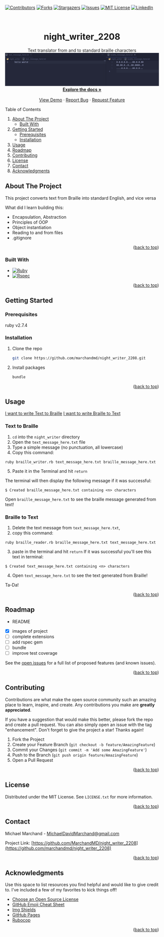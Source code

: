 <!-- Improved compatibility of back to top link: See: https://github.com/marchandmd/night_writer_2208/pull/73 -->

<a name="readme-top"></a>

<!--
*** Thanks for checking out the night_writer_2208. If you have a suggestion
*** that would make this better, please fork the repo and create a pull request
*** or simply open an issue with the tag "enhancement".
*** Don't forget to give the project a star!
*** Thanks again! Now go create something AMAZING! :D
-->

<!-- PROJECT SHIELDS -->
<!--
*** I'm using markdown "reference style" links for readability.
*** Reference links are enclosed in brackets [ ] instead of parentheses ( ).
*** See the bottom of this document for the declaration of the reference variables
*** for contributors-url, forks-url, etc. This is an optional, concise syntax you may use.
*** https://www.markdownguide.org/basic-syntax/#reference-style-links
-->

[![Contributors][contributors-shield]][contributors-url]
[![Forks][forks-shield]][forks-url]
[![Stargazers][stars-shield]][stars-url]
[![Issues][issues-shield]][issues-url]
[![MIT License][license-shield]][license-url]
[![LinkedIn][linkedin-shield]][linkedin-url]

<!-- PROJECT LOGO -->
<br />
<div align="center">

  <h1 align="center">night_writer_2208</h1>

  <p align="center">
    Text translator from and to standard braille characters
    <br />
    <img src="./assets/images/screenshot1.png">
    <a href="https://github.com/marchandmd/night_writer_2208"><strong>Explore the docs »</strong></a>
    <br />
    <br />
    <a href="https://github.com/marchandmd/night_writer_2208">View Demo</a>
    ·
    <a href="https://github.com/marchandmd/night_writer_2208/issues">Report Bug</a>
    ·
    <a href="https://github.com/marchandmd/night_writer_2208/issues">Request Feature</a>
  </p>
</div>

<!-- TABLE OF CONTENTS -->

  <summary>Table of Contents</summary>
  <ol>
    <li>
      <a href="#about-the-project">About The Project</a>
      <ul>
        <li><a href="#built-with">Built With</a></li>
      </ul>
    </li>
    <li>
      <a href="#getting-started">Getting Started</a>
      <ul>
        <li><a href="#prerequisites">Prerequisites</a></li>
        <li><a href="#installation">Installation</a></li>
      </ul>
    </li>
    <li><a href="#usage">Usage</a></li>
    <li><a href="#roadmap">Roadmap</a></li>
    <li><a href="#contributing">Contributing</a></li>
    <li><a href="#license">License</a></li>
    <li><a href="#contact">Contact</a></li>
    <li><a href="#acknowledgments">Acknowledgments</a></li>
  </ol>

<!-- ABOUT THE PROJECT -->

## About The Project

This project converts text from Braille into standard English, and vice versa

What did I learn building this:

-   Encapsulation, Abstraction
-   Principles of OOP
-   Object instantiation
-   Reading to and from files
-   .gitignore

<p align="right">(<a href="#readme-top">back to top</a>)</p>

### Built With

-   [![Ruby][ruby.com]][ruby-url]
-   [![Rspec][rspec.com]][rspec-url]

<p align="right">(<a href="#readme-top">back to top</a>)</p>

<!-- GETTING STARTED -->

## Getting Started

### Prerequisites

ruby v2.7.4

### Installation

1. Clone the repo
    ```sh
    git clone https://github.com/marchandmd/night_writer_2208.git
    ```
2. Install packages
    ```sh
    bundle
    ```

<p align="right">(<a href="#readme-top">back to top</a>)</p>

<!-- USAGE EXAMPLES -->

## Usage

[I want to write Text to Braille](#text-to-braille)
[I want to write Braille to Text](#braille-to-text)

### Text to Braille

1. `cd` into the `night_writer` directory
2. Open the `text_message_here.txt` file
3. Type a simple message (no punctuation, all lowercase)
4. Copy this command:

```bs
ruby braille_writer.rb text_message_here.txt braille_message_here.txt
```

5. Paste it in the Terminal and hit `return`

The terminal will then display the following message if it was successful:

```bs
$ Created braille_message_here.txt containing <n> characters
```

Open `braille_message_here.txt` to see the braille message generated from text!

### Braille to Text

1. Delete the text message from `text_message_here.txt`,
2. copy this command:

```bs
ruby braille_reader.rb braille_message_here.txt text_message_here.txt
```

3. paste in the terminal and hit `return`
If it was successful you'll see this text in terminal:

```bs
$ Created text_message_here.txt containing <n> characters
```

4. Open `text_message_here.txt` to see the text generated from Braille!

Ta-Da!

<p align="right">(<a href="#readme-top">back to top</a>)</p>

<!-- ROADMAP -->

## Roadmap

-   README
-   [x] images of project
-   [ ] complete extensions
-   [ ] add rspec gem
-   [ ] bundle
-   [ ] improve test coverage

See the [open issues](https://github.com/marchandmd/night_writer_2208/issues) for a full list of proposed features (and known issues).

<p align="right">(<a href="#readme-top">back to top</a>)</p>

<!-- CONTRIBUTING -->

## Contributing

Contributions are what make the open source community such an amazing place to learn, inspire, and create. Any contributions you make are **greatly appreciated**.

If you have a suggestion that would make this better, please fork the repo and create a pull request. You can also simply open an issue with the tag "enhancement".
Don't forget to give the project a star! Thanks again!

1. Fork the Project
2. Create your Feature Branch (`git checkout -b feature/AmazingFeature`)
3. Commit your Changes (`git commit -m 'Add some AmazingFeature'`)
4. Push to the Branch (`git push origin feature/AmazingFeature`)
5. Open a Pull Request

<p align="right">(<a href="#readme-top">back to top</a>)</p>

<!-- LICENSE -->

## License

Distributed under the MIT License. See `LICENSE.txt` for more information.

<p align="right">(<a href="#readme-top">back to top</a>)</p>

<!-- CONTACT -->

## Contact

Michael Marchand - MichaelDavidMarchand@gmail.com

Project Link: [https://github.com/MarchandMD/night_writer_2208](https://github.com/marchandmd/night_writer_2208)

<p align="right">(<a href="#readme-top">back to top</a>)</p>

<!-- ACKNOWLEDGMENTS -->

## Acknowledgments

Use this space to list resources you find helpful and would like to give credit to. I've included a few of my favorites to kick things off!

-   [Choose an Open Source License](https://choosealicense.com)
-   [GitHub Emoji Cheat Sheet](https://www.webpagefx.com/tools/emoji-cheat-sheet)
-   [Img Shields](https://shields.io)
-   [GitHub Pages](https://pages.github.com)
-   [Rubocop](https://rubocop.org/)

<p align="right">(<a href="#readme-top">back to top</a>)</p>

<!-- MARKDOWN LINKS & IMAGES -->
<!-- https://www.markdownguide.org/basic-syntax/#reference-style-links -->

[contributors-shield]: https://img.shields.io/github/contributors/marchandmd/night_writer_2208.svg?style=for-the-badge
[contributors-url]: https://github.com/marchandmd/night_writer_2208/graphs/contributors
[forks-shield]: https://img.shields.io/github/forks/marchandmd/night_writer_2208.svg?style=for-the-badge
[forks-url]: https://github.com/marchandmd/night_writer_2208/network/members
[stars-shield]: https://img.shields.io/github/stars/marchandmd/night_writer_2208.svg?style=for-the-badge
[stars-url]: https://github.com/marchandmd/night_writer_2208/stargazers
[issues-shield]: https://img.shields.io/github/issues/marchandmd/night_writer_2208.svg?style=for-the-badge
[issues-url]: https://github.com/marchandmd/night_writer_2208/issues
[license-shield]: https://img.shields.io/github/license/marchandmd/night_writer_2208.svg?style=for-the-badge
[license-url]: https://github.com/marchandmd/night_writer_2208/blob/master/LICENSE.txt
[linkedin-shield]: https://img.shields.io/badge/-LinkedIn-black.svg?style=for-the-badge&logo=linkedin&colorB=555
[linkedin-url]: https://linkedin.com/in/mmarchand1/
[product-screenshot]: images/screenshot.png
[bootstrap.com]: https://img.shields.io/badge/Bootstrap-563D7C?style=for-the-badge&logo=bootstrap&logoColor=white
[bootstrap-url]: https://getbootstrap.com
[ruby.com]: https://img.shields.io/badge/ruby-v2.7.4-red
[ruby-url]: https://ruby-doc.org/core-2.7.2/
[rspec.com]: https://img.shields.io/badge/rspec-v3.10-success
[rspec-url]: https://rspec.info/documentation/
